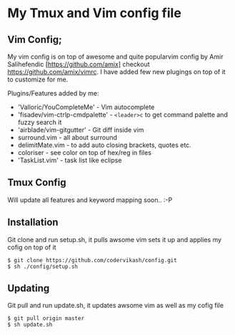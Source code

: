 # My Tmux and Vim config file

## Vim Config;
My vim config is on top of awesome and quite popularvim config by Amir Salihefendic [https://github.com/amix] checkout https://github.com/amix/vimrc. I have added few new plugings on top of it to customize for me.

Plugins/Features added by me:
- 'Valloric/YouCompleteMe' - Vim autocomplete
- 'fisadev/vim-ctrlp-cmdpalette' - `<leader>c` to get command palette and fuzzy search it
- 'airblade/vim-gitgutter' - Git diff inside vim
- surround.vim - all about surround
- delimitMate.vim - to add auto closing brackets, quotes etc.
- coloriser - see color on top of hex/reg in files
- 'TaskList.vim' - task list like eclipse

## Tmux Config
Will update all features and keyword mapping soon.. :-P

## Installation
Git clone and run setup.sh, it pulls awsome vim sets it up and applies my cofig on top of it
```
$ git clone https://github.com/codervikash/config.git
$ sh ./config/setup.sh
```

## Updating
Git pull and run update.sh, it updates awsome vim as well as my cofig file
```
$ git pull origin master
$ sh update.sh
```
